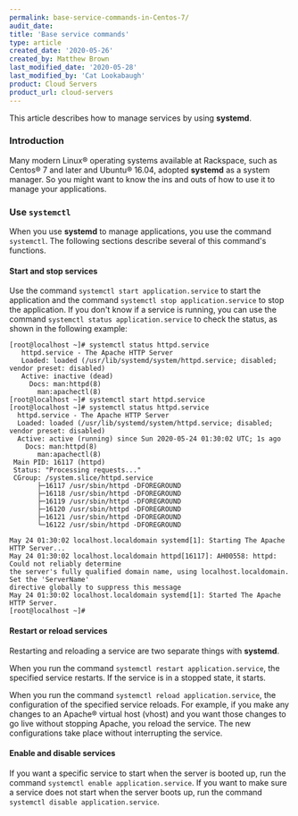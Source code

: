 ```yaml
---
permalink: base-service-commands-in-Centos-7/
audit_date:
title: 'Base service commands'
type: article
created_date: '2020-05-26'
created_by: Matthew Brown
last_modified_date: '2020-05-28'
last_modified_by: 'Cat Lookabaugh'
product: Cloud Servers
product_url: cloud-servers
---
```


This article describes how to manage services by using **systemd**.

### Introduction

Many modern Linux&reg; operating systems available at Rackspace, such as Centos&reg; 7 and later and Ubuntu&reg; 16.04,
adopted **systemd** as a system manager. So you might want to know the ins and outs of how to use it
to manage your applications.

### Use `systemctl`

When you use **systemd** to manage applications, you use the command `systemctl`. The following sections
describe several of this command's functions.

#### Start and stop services

Use the command `systemctl start application.service` to start the application and the command `systemctl stop application.service` to stop the application. If you don't know if a service is running, you can use the
command `systemctl status application.service` to check the status, as shown in the following example:

    [root@localhost ~]# systemctl status httpd.service
       httpd.service - The Apache HTTP Server
       Loaded: loaded (/usr/lib/systemd/system/httpd.service; disabled; vendor preset: disabled)
       Active: inactive (dead)
         Docs: man:httpd(8)
           man:apachectl(8)
    [root@localhost ~]# systemctl start httpd.service
    [root@localhost ~]# systemctl status httpd.service
      httpd.service - The Apache HTTP Server
      Loaded: loaded (/usr/lib/systemd/system/httpd.service; disabled; vendor preset: disabled)
      Active: active (running) since Sun 2020-05-24 01:30:02 UTC; 1s ago
        Docs: man:httpd(8)
           man:apachectl(8)
     Main PID: 16117 (httpd)
     Status: "Processing requests..."
     CGroup: /system.slice/httpd.service
           ├─16117 /usr/sbin/httpd -DFOREGROUND
           ├─16118 /usr/sbin/httpd -DFOREGROUND
           ├─16119 /usr/sbin/httpd -DFOREGROUND
           ├─16120 /usr/sbin/httpd -DFOREGROUND
           ├─16121 /usr/sbin/httpd -DFOREGROUND
           └─16122 /usr/sbin/httpd -DFOREGROUND

    May 24 01:30:02 localhost.localdomain systemd[1]: Starting The Apache HTTP Server...
    May 24 01:30:02 localhost.localdomain httpd[16117]: AH00558: httpd: Could not reliably determine
    the server's fully qualified domain name, using localhost.localdomain. Set the 'ServerName' 
    directive globally to suppress this message
    May 24 01:30:02 localhost.localdomain systemd[1]: Started The Apache HTTP Server.
    [root@localhost ~]#

#### Restart or reload services

Restarting and reloading a service are two separate things with **systemd**. 

When you run the command `systemctl restart application.service`, the specified service restarts. If the
service is in a stopped state, it starts. 

When you run the command `systemctl reload application.service`, the configuration of the specified service
reloads. For example, if you make any changes to an Apache&reg; virtual host (vhost) and you want those
changes to go live without stopping Apache, you reload the service. The new configurations take place without
interrupting the service.

#### Enable and disable services

If you want a specific service to start when the server is booted up, run the command
`systemctl enable application.service`. If you want to make sure a service does not start when the server
boots up, run the command `systemctl disable application.service`.
